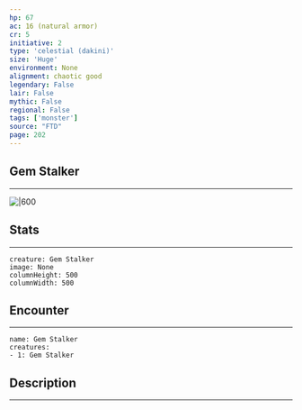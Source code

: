 ```yaml
---
hp: 67
ac: 16 (natural armor)
cr: 5
initiative: 2
type: 'celestial (dakini)'    
size: 'Huge'
environment: None
alignment: chaotic good
legendary: False
lair: False
mythic: False
regional: False
tags: ['monster']
source: "FTD"
page: 202
---
```


## Gem Stalker
---

![|600](D:/Program%20Files/5e.tools/img/bestiary/FTD/Gem%20Stalker.webp)

## Stats
---

```statblock
creature: Gem Stalker
image: None
columnHeight: 500
columnWidth: 500
```

## Encounter
---

```encounter-table
name: Gem Stalker
creatures:
- 1: Gem Stalker
```

## Description
---




